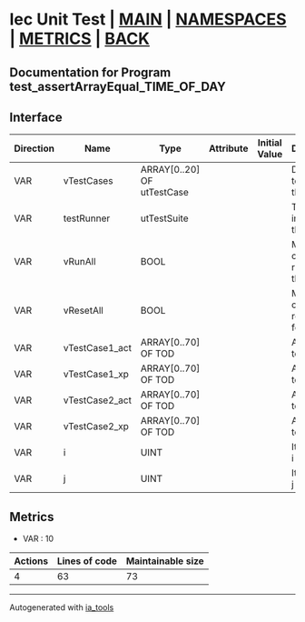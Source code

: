 # Iec Unit Test | [MAIN] | [NAMESPACES] | [METRICS] | [BACK]  

## Documentation for Program test_assertArrayEqual_TIME_OF_DAY  

## Interface  

| Direction | Name | Type | Attribute | Initial Value | Documentation |
| --------- | ---- | ---- | --------- | ------------- | ------------- |
| VAR | vTestCases | ARRAY[0..20] OF utTestCase |  |  | Definition of all test cases for this POU |  
| VAR | testRunner | utTestSuite |  |  | Test Suite fb instance to run the tests |  
| VAR | vRunAll | BOOL |  |  | Manual command to run all tests for this POU |  
| VAR | vResetAll | BOOL |  |  | Manual command to reset all tests for this POU |  
| VAR | vTestCase1_act | ARRAY[0..70] OF TOD |  |  | Array data 1 of test case 1 |  
| VAR | vTestCase1_xp | ARRAY[0..70] OF TOD |  |  | Array data 2 of test case 1 |  
| VAR | vTestCase2_act | ARRAY[0..70] OF TOD |  |  | Array data 3 of test case 2 |  
| VAR | vTestCase2_xp | ARRAY[0..70] OF TOD |  |  | Array data 4 of test case 2 |  
| VAR | i | UINT |  |  | Iterator variable i |  
| VAR | j | UINT |  |  | Iterator variable j |  


## Metrics  

- VAR : 10

| Actions | Lines of code | Maintainable size |
| ------- | ------------- | ----------------- |
| 4 | 63 | 73 |

---
Autogenerated with [ia_tools](https://github.com/tkucic/ia_tools)  

[MAIN]: ../../../../index.md
[NAMESPACES]: ../../nsList.md
[METRICS]: ../../../metrics.md
[BACK]: ../nsMain.md
